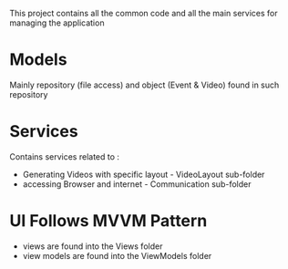 This project contains all the common code and all the main services for managing the application

# Models
Mainly repository (file access) and object (Event & Video) found in such repository

# Services
Contains services related to :
- Generating Videos with specific layout - VideoLayout sub-folder
- accessing Browser and internet - Communication sub-folder

# UI Follows MVVM Pattern
- views are found into the Views folder
- view models are found into the ViewModels folder